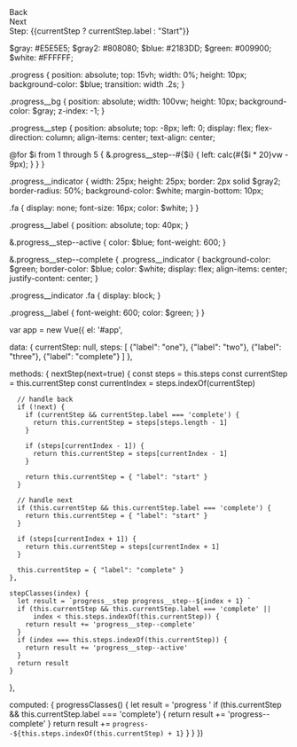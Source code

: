 <div
  id="app"
  :class="progressClasses"
>
  <div class="progress__bg"></div>
  
  <template v-for="(step, index) in steps">
    <div :class="stepClasses(index)">
      <div class="progress__indicator">
        <i class="fa fa-check"></i>
      </div>
      <div class="progress__label">
        {{step.label}}
      </div>
    </div>
  </template>
  
  <div class="progress__actions">
    <div
      class="btn"
      v-on:click="nextStep(false)"
    >
      Back
    </div>
    <div
      class="btn"
      v-on:click="nextStep"
    >
      Next
    </div>
    <div>
      Step:
      {{currentStep ? currentStep.label : "Start"}}
    </div>
  </div>
</div>

$gray:  #E5E5E5;
$gray2: #808080;
$blue:  #2183DD;
$green: #009900;
$white: #FFFFFF;

.progress {
  position: absolute;
  top: 15vh;
  width: 0%;
  height: 10px;
  background-color: $blue;
  transition: width .2s;
}

.progress__bg {
  position: absolute;
  width: 100vw;
  height: 10px;
  background-color: $gray;
  z-index: -1;
}

.progress__step {
  position: absolute;
  top: -8px;
  left: 0;
  display: flex;
  flex-direction: column;
  align-items: center;
  text-align: center;
  
  @for $i from 1 through 5 {
    &.progress__step--#{$i} {
      left: calc(#{$i * 20}vw - 9px);
    }
  }
}

.progress__indicator {
  width: 25px;
  height: 25px;
  border: 2px solid $gray2;
  border-radius: 50%;
  background-color: $white;
  margin-bottom: 10px;
  
  .fa {
    display: none;
    font-size: 16px;
    color: $white;
  }
}

.progress__label {
  position: absolute;
  top: 40px;
}

&.progress__step--active {
  color: $blue;
  font-weight: 600;
}

&.progress__step--complete {
  .progress__indicator {
    background-color: $green;
    border-color: $blue;
    color: $white;
    display: flex;
    align-items: center;
    justify-content: center;
  }
    
  .progress__indicator .fa {
    display: block;
  }
  
  .progress__label {
    font-weight: 600;
    color: $green;
  }
}

var app = new Vue({
  el: '#app',
  
  data: {
    currentStep: null,
    steps: [
      {"label": "one"},
      {"label": "two"},
      {"label": "three"},
      {"label": "complete"}
    ]
  },
  
  methods: {
    nextStep(next=true) {
      const steps = this.steps
      const currentStep = this.currentStep
      const currentIndex = steps.indexOf(currentStep)
      
      // handle back
      if (!next) {
        if (currentStep && currentStep.label === 'complete') {
          return this.currentStep = steps[steps.length - 1]           
        }

        if (steps[currentIndex - 1]) {
          return this.currentStep = steps[currentIndex - 1] 
        }

        return this.currentStep = { "label": "start" }   
      }
      
      // handle next
      if (this.currentStep && this.currentStep.label === 'complete') {
        return this.currentStep = { "label": "start" }
      }
      
      if (steps[currentIndex + 1]) {
        return this.currentStep = steps[currentIndex + 1]
      }

      this.currentStep = { "label": "complete" }   
    },
    
    stepClasses(index) {
      let result = `progress__step progress__step--${index + 1} `
      if (this.currentStep && this.currentStep.label === 'complete' ||
          index < this.steps.indexOf(this.currentStep)) {
        return result += 'progress__step--complete'
      }
      if (index === this.steps.indexOf(this.currentStep)) {
        return result += 'progress__step--active'
      }
      return result
    }
  },
  
  computed: {
     progressClasses() {
      let result = 'progress '
      if (this.currentStep && this.currentStep.label === 'complete') {
        return result += 'progress--complete'
      }
      return result += `progress--${this.steps.indexOf(this.currentStep) + 1}`
    }
  }
})
